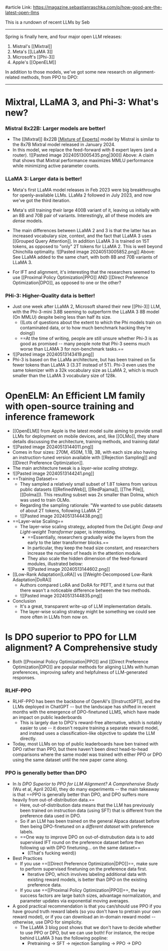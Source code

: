 #article 
Link: https://magazine.sebastianraschka.com/p/how-good-are-the-latest-open-llms

This is a rundown of recent LLMs by Seb

------

Spring is finally here, and four major open LLM releases:
1. Mistral's [[Mixtral]]
2. Meta's [[LLaMA 3]]
3. Microsoft's [[Phi-3]]
4. Apple's [[OpenELM]]

In addition to those models, we've got some new research on alignment-related methods, from PPO to DPO:

----

# Mixtral, LLaMA 3, and Phi-3: What's new?

### Mistral 8x22B: Larger models are better!
- The [[Mixtral]] 8x22B [[Mixture of Experts]](MoE) model by Mistral is similar to the 8x7B Mixtral model released in January 2024.
- In this model, we replace the feed-forward with 8 expert layers (and a router).
![[Pasted image 20240513005435.png|300]]
Above: A claim that shows that Mixtral performance maximizes MMLU performance while minimizing active parameter counts.

### LLaMA 3: Larger data is better!
- Meta's first LLaMA model releases in Feb 2023 were big breakthroughs for openly-available LLMs. LLaMa 2 followed in July 2023, and now we've got the third iteration.
- Meta's still training their large 400B variant of it, leaving us initially with an 8B and 70B pair of variants. Interestingly, all of these models are *dense* models.
- The main differences between LLaMA 2 and 3 is that the latter has an increased vocabulary size, context, and the fact that LLaMA 3 uses [[Grouped Query Attention]]. In addition LLaMA 3 is trained on 15T tokens, as opposed to "only" 2T tokens for LLaMA 2. This is well beyond Chinchilla optimality.
![[Pasted image 20240513005852.png]]
Above: See LLaMA added to the same chart, with both 8B and 70B variants of LLaMA 3.

- For IFT and alignment, it's interesting that the researchers seemed to use [[Proximal Policy Optimization|PPO]] AND [[Direct Preference Optimization|DPO]], as opposed to one or the other?

### PHi-3: Higher-Quality data is better!
- Just one week after LLaMA 2, Microsoft shared their new [[Phi-3]] LLM, with the Phi-3-mini 3.8B seeming to outperform the LLaMA 3 8B model (On MMLU) despite being less than half its size.
	- ((Lots of questions about the extent to which the Phi models train on contaminated data, or to how much benchmark hacking they're doing))
	- ==At the time of writing, people are still unsure whether Phi-3 is as good as promised -- many people note that Phi-3 seems much worse than LLAMA 3 for non-benchmark tasks.==
- ![[Pasted image 20240513143419.png]]
- Phi-3 is based on the LLaMa architecture, but has been trained on 5x fewer tokens than LLaMA 3 (3.3T instead of 5T). Phi-3 even uses the same tokenizer with a 32k vocabulary size as LLaMA 2, which is much smaller than the LLaMA 3 vocabulary size of 128k.

# OpenELM: An Efficient LM family with open-source training and inference framework
- [[OpenELM]] from Apple is the latest model suite aiming to provide small LLMs for deployment on mobile devices, and, like [[OLMo]], they share details discussing the architecture, training methods, and training data!
- ![[Pasted image 20240513144011.png]]
- Comes in four sizes: 270M, 450M, 1.1B, 3B, with each size also having an instruction-tuned version available with [[Rejection Sampling]] and [[Direct Preference Optimization]].
- The main architecture tweak is a *layer-wise scaling strategy*.
- ![[Pasted image 20240513144241.png]]
- ==Training Dataset==
	- They sampled a relatively small subset of 1.8T tokens from various public datasets ([[RefinedWeb]], [[RedPajama]], [[The Pile]], [[Dolma]]). This resulting subset was 2x smaller than Dolma, which was used to train OLMo.
	- Regarding the sampling rationale: "We wanted to use public datasets of about 2T tokens, following LLaMA 2"
	- ![[Pasted image 20240513144438.png]]
- ==Layer-wise Scaling==
	- The layer-wise scaling strategy, adopted from the *DeLight: Deep and Light-weight Transformer* paper, is interesting. 
		- ==Essentially, researchers gradually wide the layers from the early to the later transformer blocks.==
		- In particular, they keep the head size constant, and researchers increase the numbers of heads in the attention module.
		- They also scale the hidden dimension of the feed-forward modules, illustrated below:
		- ![[Pasted image 20240513144602.png]]
- [[Low-Rank Adaptation|LoRA]] vs [[Weight-Decomposed Low-Rank Adaptation|DoRA]]
	- Authors compared LoRA and DoRA for PEFT, and it turns out that there wasn't a noticeable difference between the two methods.
	- ![[Pasted image 20240513144835.png]]
- Conclusion
	- It's a great, transparent write-up of LLM implementation details.
	- The layer-wise scaling strategy might be something we could see more often in LLMs from now on.

# Is DPO superior to PPO for LLM alignment? A Comprehensive study
- Both [[Proximal Policy Optimization|PPO]] and [[Direct Preference Optimization|DPO]] are popular methods for aligning LLMs with human preferences, improving safety and helpfulness of LLM-generated responses.

### RLHF-PPO
- RLHF-PPO has been the backbone of OpenAI's [[InstructGPT]], and the LLMs deployed in ChatGPT -- but the landscape has shifted in recent months with the emergence of DPO-finetuned LLMS, which have made an impact on public leaderboards
	- This is largely due to DPO's reward-free alternative, which is notably easier to use -- it doesn't require training a separate reward model, and instead uses a classification-like objective to update the LLM directly.
- Today, most LLMs on top of public leaderboards have ben trained with DPO rather than PPO, but there haven't been direct head-to-head comparisons where the same model was trained with either PPO or DPO using the same dataset until the new paper came along.

### PPO is generally better than DPO
- In *Is DPO Superior to PPO for LLM Alignment? A Comprehensive Study* (Wu et al, April 2024), they do many experiments -- the main takeaway is that ==PPO is generally better than DPO, and DPO suffers more heavily from out-of-distribution data.==
	- Here, out-of-distribution data means that the LLM has previously been trained on instruction data (using SFT) that is different from the preference data used in DPO.
	- So if an LLM has been trained on the general Alpaca dataset before then being DPO-finetuned on a *different dataset* with preference labels.
	- ==One way to improve DPO on out-of-distrubution data is to add supervised IFT round on the preference dataset before then following up with DPO finetuning... on the same dataset==
		- ((That's fucking weird))
- Best Practices
	- If you use ==[[Direct Preference Optimization|DPO]]==, make sure to perform supervised finetuning on the preference data first.
		- Iterative DPO, which involves labeling additional data with existing reward models, is better than DPO on the existing preference data.
	- If you use ==[[Proximal Policy Optimization|PPO]]==, the key success factors are large batch sizes, advantage normalization, and parameter updates via exponential moving averages.
- A good practical recommendation is that you can/should use PPO if you have ground truth reward labels (so you don't have to pretrain your own reward model), or if you can download an in-domain reward model -- otherwise, use DPO for simplicity.
	- The LLaMA 3 blog post shows that we don't have to decide whether to use PPO or DPO, but we can use both! For instance, the recipe behind LLaMA 3 has the following popline:
		- Pretraining -> SFT -> rejection Sampling -> PPO -> DPO




















